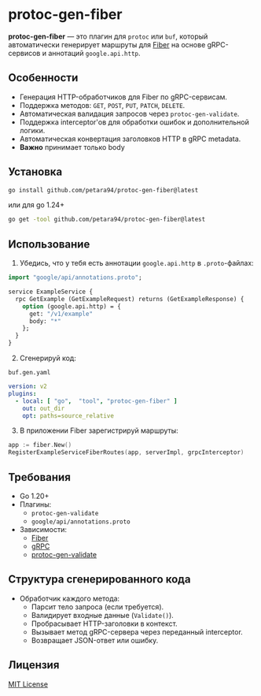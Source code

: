 # protoc-gen-fiber

**protoc-gen-fiber** — это плагин для `protoc` или `buf`, который автоматически генерирует маршруты для [Fiber](https://github.com/gofiber/fiber) на основе gRPC-сервисов и аннотаций `google.api.http`.

## Особенности
- Генерация HTTP-обработчиков для Fiber по gRPC-сервисам.
- Поддержка методов: `GET`, `POST`, `PUT`, `PATCH`, `DELETE`.
- Автоматическая валидация запросов через `protoc-gen-validate`.
- Поддержка interceptor'ов для обработки ошибок и дополнительной логики.
- Автоматическая конвертация заголовков HTTP в gRPC metadata.
- **Важно** принимает только body

## Установка

```bash
go install github.com/petara94/protoc-gen-fiber@latest
```
или для go 1.24+
```bash
go get -tool github.com/petara94/protoc-gen-fiber@latest
```

## Использование

1. Убедись, что у тебя есть аннотации `google.api.http` в `.proto`-файлах:

```proto
import "google/api/annotations.proto";

service ExampleService {
  rpc GetExample (GetExampleRequest) returns (GetExampleResponse) {
    option (google.api.http) = {
      get: "/v1/example"
      body: "*"
    };
  }
}
```

2. Сгенерируй код:

`buf.gen.yaml`
```yaml
version: v2
plugins:
  - local: [ "go",  "tool", "protoc-gen-fiber" ]
    out: out_dir
    opt: paths=source_relative
```

3. В приложении Fiber зарегистрируй маршруты:

```go
app := fiber.New()
RegisterExampleServiceFiberRoutes(app, serverImpl, grpcInterceptor)
```

## Требования

- Go 1.20+
- Плагины:
    - `protoc-gen-validate`
    - `google/api/annotations.proto`
- Зависимости:
    - [Fiber](https://github.com/gofiber/fiber)
    - [gRPC](https://github.com/grpc/grpc-go)
    - [protoc-gen-validate](https://github.com/envoyproxy/protoc-gen-validate)

## Структура сгенерированного кода

- Обработчик каждого метода:
    - Парсит тело запроса (если требуется).
    - Валидирует входные данные (`Validate()`).
    - Пробрасывает HTTP-заголовки в контекст.
    - Вызывает метод gRPC-сервера через переданный interceptor.
    - Возвращает JSON-ответ или ошибку.

## Лицензия

[MIT License](LICENSE)

